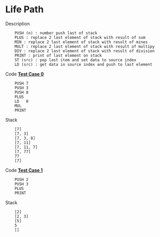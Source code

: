 # Life Path

Description
```
    PUSH (n) : number push last of stack
    PLUS : replace 2 last element of stack with result of sum
    MIN : replace 2 last element of stack with result of mines
    MULT : replace 2 last element of stack with result of multipy
    DIV : replace 2 last element of stack with result of division
    PRINT : print of last element on stack
    ST (src) : pop last item and set data to source index 
    LD (src) : get data in source index and push to last element
```

Code [**Test Case 0**](https://github.com/NIT98/lifepath/test/0)<br>
```
    PUSH 7
    PUSH 3
    PUSH 8
    PLUS   
    LD   0
    MUL
    PRINT
```
Stack 
```
    [7]
    [7, 3]
    [7, 3, 8]
    [7, 11]
    [7, 11, 7]
    [7, 77]
    77
    [7]
```

Code [**Test Case 1**](hhttps://github.com/NIT98/lifepath/test/0)<br>
```
    PUSH 2
    PUSH 3
    PLUS
    PRINT
```
Stack
```
    [2]
    [2, 3]
    [5]
    5
    []
```